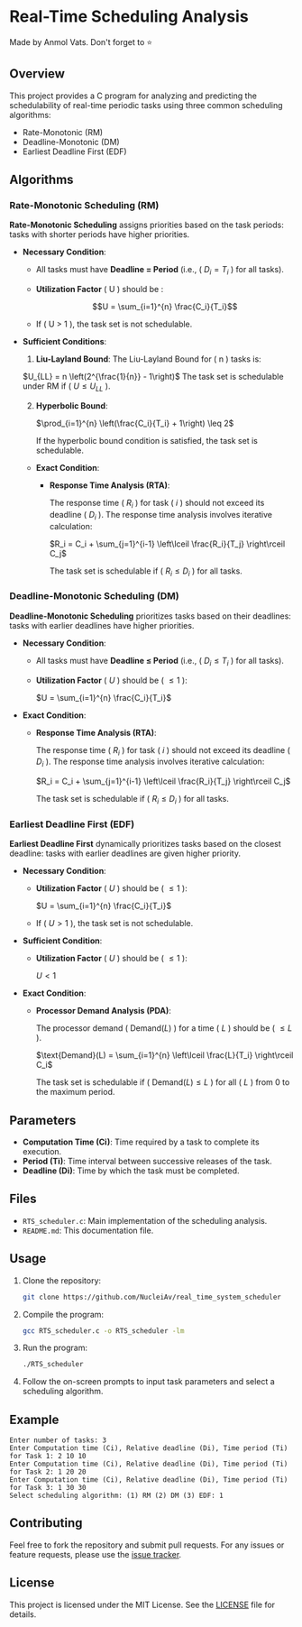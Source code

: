 # Real-Time Scheduling Analysis

Made by Anmol Vats. Don't forget to ⭐

## Overview

This project provides a C program for analyzing and predicting the schedulability of real-time periodic tasks using three common scheduling algorithms:
- Rate-Monotonic (RM)
- Deadline-Monotonic (DM)
- Earliest Deadline First (EDF)

## Algorithms

### Rate-Monotonic Scheduling (RM)

**Rate-Monotonic Scheduling** assigns priorities based on the task periods: tasks with shorter periods have higher priorities.

- **Necessary Condition**:
  - All tasks must have **Deadline = Period** (i.e., \( $D_i = T_i$ \) for all tasks).
  - **Utilization Factor** \( U \) should be :
  
    $$U = \sum_{i=1}^{n} \frac{C_i}{T_i}$$
    
  - If \( U > 1 \), the task set is not schedulable.

- **Sufficient Conditions**:
  1. **Liu-Layland Bound**: The Liu-Layland Bound for \( n \) tasks is:

  $U_{LL} = n \left(2^{\frac{1}{n}} - 1\right)$
  The task set is schedulable under RM if \( $U \leq U_{LL}$ \).

  2. **Hyperbolic Bound**:
  
     $\prod_{i=1}^{n} \left(\frac{C_i}{T_i} + 1\right) \leq 2$
     
     If the hyperbolic bound condition is satisfied, the task set is schedulable.

  - **Exact Condition**:
    - **Response Time Analysis (RTA)**:
    
      The response time \( $R_i$ \) for task \( $i$ \) should not exceed its deadline \( $D_i$ \). The response time analysis involves iterative calculation:

      $R_i = C_i + \sum_{j=1}^{i-1} \left\lceil \frac{R_i}{T_j} \right\rceil C_j$
      
      The task set is schedulable if \( $R_i \leq D_i$ \) for all tasks.

### Deadline-Monotonic Scheduling (DM)

**Deadline-Monotonic Scheduling** prioritizes tasks based on their deadlines: tasks with earlier deadlines have higher priorities.

- **Necessary Condition**:
  - All tasks must have **Deadline ≤ Period** (i.e., \( $D_i \leq T_i$ \) for all tasks).
  - **Utilization Factor** \( $U$ \) should be \( $\leq 1$ \):

    $U = \sum_{i=1}^{n} \frac{C_i}{T_i}$

- **Exact Condition**:
  - **Response Time Analysis (RTA)**:

    The response time \( $R_i$ \) for task \( $i$ \) should not exceed its deadline \( $D_i$ \). The response time analysis involves iterative calculation:

    $R_i = C_i + \sum_{j=1}^{i-1} \left\lceil \frac{R_i}{T_j} \right\rceil C_j$

    The task set is schedulable if \( $R_i \leq D_i$ \) for all tasks.

### Earliest Deadline First (EDF)

**Earliest Deadline First** dynamically prioritizes tasks based on the closest deadline: tasks with earlier deadlines are given higher priority.

- **Necessary Condition**:
  - **Utilization Factor** \( $U$ \) should be \( $\leq 1$ \):

    $U = \sum_{i=1}^{n} \frac{C_i}{T_i}$
  
  - If \( $U > 1$ \), the task set is not schedulable.

- **Sufficient Condition**:
  - **Utilization Factor** \( $U$ \) should be \( $\leq 1$ \):

    $U < 1$

- **Exact Condition**:
  - **Processor Demand Analysis (PDA)**:

    The processor demand \( $\text{Demand}(L)$ \) for a time \( $L$ \) should be \( $\leq L$ \). 

    $\text{Demand}(L) = \sum_{i=1}^{n} \left\lceil \frac{L}{T_i} \right\rceil C_i$

    The task set is schedulable if \( $\text{Demand}(L) \leq L$ \) for all \( $L$ \) from 0 to the maximum period.

## Parameters

- **Computation Time (Ci)**: Time required by a task to complete its execution.
- **Period (Ti)**: Time interval between successive releases of the task.
- **Deadline (Di)**: Time by which the task must be completed.

## Files

- `RTS_scheduler.c`: Main implementation of the scheduling analysis.
- `README.md`: This documentation file.

## Usage

1. Clone the repository:

    ```bash
    git clone https://github.com/NucleiAv/real_time_system_scheduler
    ```

2. Compile the program:

    ```bash
    gcc RTS_scheduler.c -o RTS_scheduler -lm
    ```

3. Run the program:

    ```bash
    ./RTS_scheduler
    ```

4. Follow the on-screen prompts to input task parameters and select a scheduling algorithm.

## Example

```
Enter number of tasks: 3
Enter Computation time (Ci), Relative deadline (Di), Time period (Ti) for Task 1: 2 10 10
Enter Computation time (Ci), Relative deadline (Di), Time period (Ti) for Task 2: 1 20 20
Enter Computation time (Ci), Relative deadline (Di), Time period (Ti) for Task 3: 1 30 30
Select scheduling algorithm: (1) RM (2) DM (3) EDF: 1
```

## Contributing

Feel free to fork the repository and submit pull requests. For any issues or feature requests, please use the [issue tracker](https://github.com/yourusername/RealTimeSchedulingAnalysis/issues).

## License

This project is licensed under the MIT License. See the [LICENSE](LICENSE) file for details.
